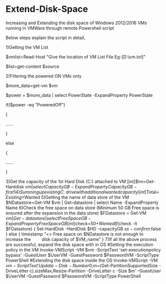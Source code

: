 # Extend-Disk-Space
Increasing and Extending the disk space of Windows 2012/2016 VMs running in VMWare through remote Powershell script

Below steps explain the script in detail,

1)Getting the VM List

$vmlist=Read-Host "Give the location of VM List File Eg-[D:\vm.txt]"

$list=get-content $source

2)Filtering the powered ON VMs only

$more_data=get-vm $vm

$power = $more_data | select PowerState -ExpandProperty PowerState

if($power -eq "PoweredOff")

{

......


}

else

{

......

}

3)Get the capacity of the 1st Hard Disk (C:\) attached to VM
[int]$nn=Get-Harddisk $vm | select CapacityGB -ExpandProperty CapacityGB -first 1
4)Summing up existing C:\ drive with additional wanted capacity
[int]$Total=$Existing+$Wanted
5)Getting the name of data store of the VM
$NDatastore=Get-VM $vm | Get-datastore | select Name -ExpandProperty Name
6)Check the free space on data store (Minimum 50 GB Free space is ensured after the expansion in the data store)
$FDatastore = Get-VM $vm | Get-datastore | select FreeSpaceGB -ExpandProperty FreeSpaceGB
[int]$check=50+$Wanted
If ($check -lt $FDatastore)
{
Set-HardDisk -HardDisk $HD -capacityGB $ss -confirm:$false
}
else
{
timestamp "<<Error>> Free space on $NDatastore is not enough to increase the         disk capacity of $VM_name"
}
7)If all the above process are successful, expand the disk space with in OS
#Setting the execution policy in the VM
Invoke-VMScript -VM $vm -ScriptText 'set-executionpolicy bypass' -GuestUser $UserVM -GuestPassword $PasswordVM -ScriptType PowerShell
#Extending the disk space inside the OS
Invoke-VMScript -VM $vm -ScriptText 'Update-Disk -Number 0;$m=(Get-PartitionSupportedSize -DriveLetter c).sizeMax;Resize-Partition -DriveLetter c -Size $m' -GuestUser $UserVM -GuestPassword $PasswordVM -ScriptType PowerShell
